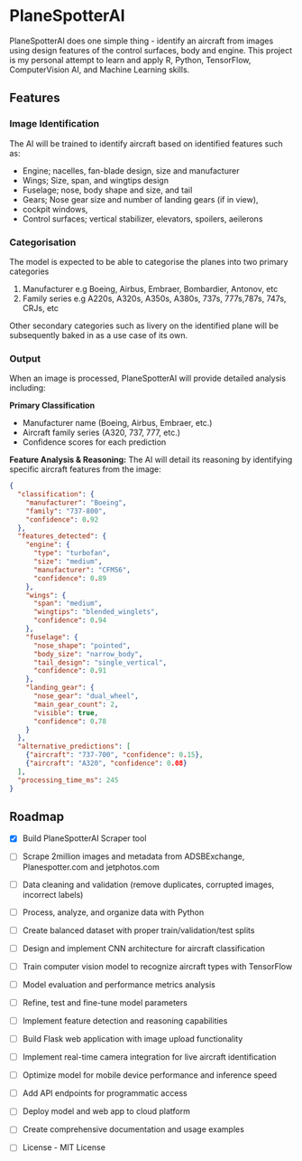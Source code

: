 # PlaneSpotterAI
PlaneSpotterAI does one simple thing - identify an aircraft from images using design features of the control surfaces, body and engine.
This project is my personal attempt to learn and apply R, Python, TensorFlow, ComputerVision AI, and Machine Learning skills. 
## Features
### Image Identification
The AI will be trained to identify aircraft based on identified features such as: 
- Engine; nacelles, fan-blade design, size and manufacturer
- Wings; Size, span, and wingtips design
- Fuselage; nose, body shape and size, and tail
- Gears; Nose gear size and number of landing gears (if in view),
- cockpit windows,
- Control surfaces; vertical stabilizer, elevators, spoilers, aeilerons

### Categorisation
The model is expected to be able to categorise the planes into two primary categories 
1. Manufacturer e.g Boeing, Airbus, Embraer, Bombardier, Antonov, etc
2. Family series e.g A220s, A320s, A350s, A380s, 737s, 777s,787s, 747s, CRJs, etc

Other secondary categories such as livery on the identified plane will be subsequently baked in as a use case of its own.

### Output
When an image is processed, PlaneSpotterAI will provide detailed analysis including:

**Primary Classification**
- Manufacturer name (Boeing, Airbus, Embraer, etc.)
- Aircraft family series (A320, 737, 777, etc.)
- Confidence scores for each prediction

**Feature Analysis & Reasoning:**
The AI will detail its reasoning by identifying specific aircraft features from the image:

```json
{
  "classification": {
    "manufacturer": "Boeing",
    "family": "737-800",
    "confidence": 0.92
  },
  "features_detected": {
    "engine": {
      "type": "turbofan",
      "size": "medium",
      "manufacturer": "CFM56",
      "confidence": 0.89
    },
    "wings": {
      "span": "medium",
      "wingtips": "blended_winglets",
      "confidence": 0.94
    },
    "fuselage": {
      "nose_shape": "pointed",
      "body_size": "narrow_body",
      "tail_design": "single_vertical",
      "confidence": 0.91
    },
    "landing_gear": {
      "nose_gear": "dual_wheel",
      "main_gear_count": 2,
      "visible": true,
      "confidence": 0.78
    }
  },
  "alternative_predictions": [
    {"aircraft": "737-700", "confidence": 0.15},
    {"aircraft": "A320", "confidence": 0.08}
  ],
  "processing_time_ms": 245
}
```    
## Roadmap
- [x] Build PlaneSpotterAI Scraper tool
- [ ] Scrape 2million images and metadata from ADSBExchange, Planespotter.com and jetphotos.com 
- [ ] Data cleaning and validation (remove duplicates, corrupted images, incorrect labels)
- [ ] Process, analyze, and organize data with Python
- [ ] Create balanced dataset with proper train/validation/test splits
- [ ] Design and implement CNN architecture for aircraft classification
- [ ] Train computer vision model to recognize aircraft types with TensorFlow
- [ ] Model evaluation and performance metrics analysis
- [ ] Refine, test and fine-tune model parameters
- [ ] Implement feature detection and reasoning capabilities
- [ ] Build Flask web application with image upload functionality
- [ ] Implement real-time camera integration for live aircraft identification
- [ ] Optimize model for mobile device performance and inference speed
- [ ] Add API endpoints for programmatic access
- [ ] Deploy model and web app to cloud platform
- [ ] Create comprehensive documentation and usage examples
- [ ] License - MIT License


  
